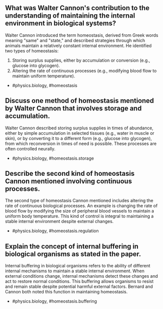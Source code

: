 ## What was Walter Cannon's contribution to the understanding of maintaining the internal environment in biological systems?

Walter Cannon introduced the term homeostasis, derived from Greek words meaning "same" and "state," and described strategies through which animals maintain a relatively constant internal environment. He identified two types of homeostasis:
1. Storing surplus supplies, either by accumulation or conversion (e.g., glucose into glycogen).
2. Altering the rate of continuous processes (e.g., modifying blood flow to maintain uniform temperature).


- #physics.biology, #homeostasis

## Discuss one method of homeostasis mentioned by Walter Cannon that involves storage and accumulation.

Walter Cannon described storing surplus supplies in times of abundance, either by simple accumulation in selected tissues (e.g., water in muscle or skin), or by converting it to a different form (e.g., glucose into glycogen), from which reconversion in times of need is possible. These processes are often controlled neurally.

- #physics.biology, #homeostasis.storage

## Describe the second kind of homeostasis Cannon mentioned involving continuous processes.

The second type of homeostasis Cannon mentioned includes altering the rate of continuous biological processes. An example is changing the rate of blood flow by modifying the size of peripheral blood vessels to maintain a uniform body temperature. This kind of control is integral to maintaining a stable internal environment despite external changes.

- #physics.biology, #homeostasis.regulation 

## Explain the concept of internal buffering in biological organisms as stated in the paper.

Internal buffering in biological organisms refers to the ability of different internal mechanisms to maintain a stable internal environment. When external conditions change, internal mechanisms detect these changes and act to restore normal conditions. This buffering allows organisms to resist and remain stable despite potential harmful external factors. Bernard and Cannon both noted this function in maintaining homeostasis.

- #physics.biology, #homeostasis.buffering